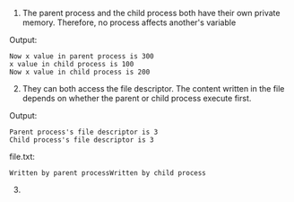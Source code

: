 1. The parent process and the child process both have their own private memory. Therefore, no process affects another's variable

Output:
```
Now x value in parent process is 300
x value in child process is 100
Now x value in child process is 200
```

2. They can both access the file descriptor. The content written in the file depends on whether the parent or child process execute first.

Output:
```
Parent process's file descriptor is 3
Child process's file descriptor is 3
```

file.txt:
```
Written by parent processWritten by child process
```

3.